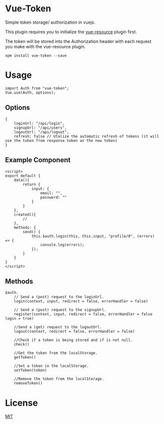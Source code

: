 # Vue-Token
Simple token storage/ authorization in vuejs.

This plugin requires you to initialize the [vue-resource](https://github.com/vuejs/vue-resource) plugin first.

The token will be stored into the Authorization header with each request you make with the vue-resource plugin.

	npm install vue-token --save

# Usage

	import Auth from "vue-token";
	Vue.use(Auth, options);

## Options

	{
		loginUrl: "/api/login", 
		signupUrl: "/api/users", 
		logoutUrl: "/api/logout",
		refresh: false // Utalize the automatic refresh of tokens (it will use the token from response.token as the new token)
	}

## Example Component

	<script>
	export default {
		data(){
			return {
				input: {
					email: "",
					password: ""
				}
			}
		},
		created(){
			//
		},
		methods: {
			send() {
            	this.$auth.login(this, this.input, "profile/0", (errors) => {
					console.log(errors);
            	});
            }
		}
	}
	</script>

## Methods

	$auth.
		// Send a (post) request to the loginUrl.
		login(context, input, redirect = false, errorHandler = false)
			
		// Send a (post) request to the signupUrl.
		register(context, input, redirect = false, errorHandler = false login = true)
			
		//Send a (get) request to the logoutUrl.
		logout(context, redirect = false, errorHandler = false)
			
		//Check if a token is being stored and if is not null.
		check()
			
		//Get the token from the localStorage.
		getToken()
			
		//Set a token in the localStorage.
		setToken(token)
			
		//Remove the token from the localStorage.
		removeToken()

# License
[MIT](https://github.com/joostlawerman/Vue-Token/blob/master/LICENSE)
